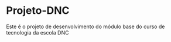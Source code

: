 # Projeto-DNC
Este é o projeto de desenvolvimento do módulo base do curso de tecnologia da escola DNC

